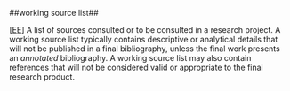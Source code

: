 ##working source list##

\[[EE](SOURCES.md#EE)\]  A list of sources consulted or to be consulted in a research project. A working source list typically contains descriptive or analytical details that will not be published in a final bibliography, unless the final work presents an *annotated* bibliography. A working source list may also contain references that will not be considered valid or appropriate to the final research product.
